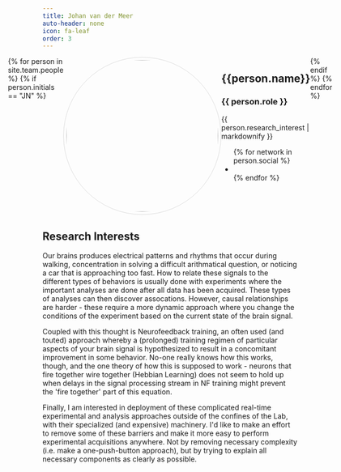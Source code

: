 ```yaml
---
title: Johan van der Meer
auto-header: none
icon: fa-leaf
order: 3
---
```

<head>
<style>
img.portrait {
  border-radius: 50%;
  width: 300px;
  border: 1px solid #ddd;
  padding: 5px;
}
.row {
  display: flex;
  justify-content: center;
}
</style>
</head>

<section>
  <div class="row">
  {% for person in site.team.people %}
	{% if person.initials == "JN" %}
	  <div class="col">
		<img class="portrait" src="{{ person.image }}" alt="">
	  </div> 
	  <div class="col">
	      <h2> {{person.name}} </h2>
              <h3> {{ person.role }} </h3>
		 {{ person.research_interest | markdownify }}
		 <ul class="icons">
		{% for network in person.social %}
		  <li><a href="{{- network.url -}}" class="{{ network.icon }} fa-2x"></a></li>
		{% endfor %}
		</ul>
	  </div> 
	{% endif %}
  {% endfor %}
  </div>
</section>


## Research Interests
Our brains produces electrical patterns and rhythms that occur during walking, concentration in solving a difficult arithmatical question, or noticing a car that is approaching too fast. How to relate these signals to the different types of behaviors is usually done with experiments where the important analyses are done after all data has been acquired. These types of analyses can then discover assocations. However, causal relationships are harder - these require a more dynamic approach where you change the conditions of the experiment based on the current state of the brain signal.


Coupled with this thought is Neurofeedback training, an often used (and touted) approach whereby a (prolonged) training regimen of particular aspects of your brain signal is hypothesized to result in a concomitant improvement in some behavior. No-one really knows how this works, though, and the one theory of how this is supposed to work - neurons that fire together wire together (Hebbian Learning) does not seem to hold up when delays in the signal processing stream in NF training might prevent the 'fire together' part of this equation.


Finally, I am interested in deployment of these complicated real-time experimental and analysis approaches outside of the confines of the Lab, with their specialized (and expensive) machinery. I'd like to make an effort to remove some of these barriers and make it more easy to perform experimental acquisitions anywhere. Not by removing necessary complexity (i.e. make a one-push-button approach), but by trying to explain all necessary components as clearly as possible.

